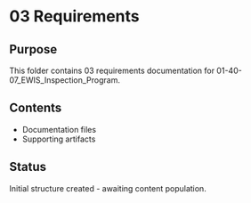 # 03 Requirements

## Purpose
This folder contains 03 requirements documentation for 01-40-07_EWIS_Inspection_Program.

## Contents
- Documentation files
- Supporting artifacts

## Status
Initial structure created - awaiting content population.
